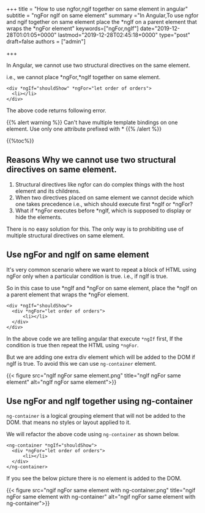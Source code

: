 +++ title = "How to use ngfor,ngif together on same element in angular" subtitle = "ngFor ngIf on same element" summary ="In Angular,To use ngfor and ngif together on same element place the *ngIf on a parent element that wraps the *ngFor element" keywords=["ngFor,ngIf"] date="2019-12-28T01:01:05+0000" lastmod="2019-12-28T02:45:18+0000" type="post" draft=false authors = ["admin"]

+++

In Angular, we cannot use two structural directives on the same element.

i.e., we cannot place *ngFor,*ngIf together on same element.

```
<div *ngIf="shouldShow" *ngFor="let order of orders">
  <li></li>
</div>
```

The above code returns following error.

{{% alert warning %}}
Can't have multiple template bindings on one element. Use only one attribute prefixed with *
{{% /alert %}}

{{%toc%}}

## Reasons Why we cannot use two structural directives on same element.

1. Structural directives like ngfor can do complex things with the host element and its childrens.
2. When two directives placed on same element we cannot decide which one takes precedence i.e., which should execute first *ngIf or *ngFor?
3. What if *ngFor executes before *ngIf, which is supposed to display or hide the elements.

There is no easy solution for this. The only way is to prohibiting use of multiple structural directives on same element.

## Use ngFor and ngIf on same element

It's very common scenario where we want to repeat a block of HTML using ngFor only when a particular condition is true. i.e., if ngIf is true.

So in this case to use *ngIf and *ngFor on same element, place the *ngIf on a parent element that wraps the *ngFor element.

```
<div *ngIf="shouldShow">
  <div *ngFor="let order of orders">
      <li></li>
  </div>
</div>
```
In the above code we are telling angular that execute `*ngIf` first, If the condition is true then repeat the HTML using `*ngFor`.

But we are adding one extra div element which will be added to the DOM if ngIf is true. To avoid this we can use `ng-container` element.

{{< figure src="ngIf ngFor same element.png" title="ngIf ngFor same element" alt="ngIf ngFor same element">}}

## Use ngFor and ngIf together using ng-container

`ng-container` is a logical grouping element that will not be added to the DOM. that means no styles or layout applied to it.

We will refactor the above code using `ng-container` as shown below.

```
<ng-container *ngIf="shouldShow">
  <div *ngFor="let order of orders">
      <li></li>
  </div>
</ng-container>
```

If you see the below picture there is no element is added to the DOM.

{{< figure src="ngif ngFor same element with ng-container.png" title="ngif ngFor same element with ng-container" alt="ngif ngFor same element with ng-container">}} 